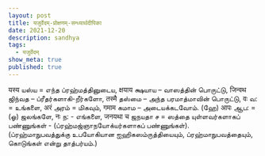 ```yaml
---
layout: post
title: यजुर्वेदम्-प्रोक्षणम्-सन्ध्यार्थदीपिका
date: 2021-12-20
description: sandhya
tags:
  - यजुर्वेदम्
show_meta: true
published: true
---
```



यस्य யஸ்ய = எந்த ப்ரஹ்மத்தினுடைய, क्षयाय க்ஷயாய – வாஸத்தின் பொருட்டு, जिन्वथ ஜிந்வத – ப்ரீதர்களாகி-றீர்களோ, तस्मै தஸ்மை
– அந்த பரமாத்மாவின் பொருட்டு, वः வ: = உங்களை, अरं அரம் = மிகவும், गमाम கமாம – அடையக்கடவோம். (ஹே) आपः ஆப: = (ஓ) 
ஜலங்களே,
नः ந: - எங்களை, जनयथा च ஜநயதா ச = ஸத்தை யுள்ளவர்களாகப் பண்ணுங்கள் - (ப்ரஹ்மஜ்ஞாநயோக்யர்களாகப் பண்ணுங்கள்).  
(ப்ரஹ்மாநுபவத்துக்கு உபயோகியான ஐஹிகஸம்ருத்தியையும், ப்ரஹ்மாநுபவத்தையும், கொடுங்கள் என்று தாத்பர்யம்.) 
